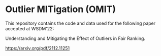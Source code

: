 # Outlier MITigation (OMIT)

This repository contains the code and data used for the following paper accepted at WSDM'22:

Understanding and Mitigating the Effect of Outliers in Fair Ranking.

https://arxiv.org/pdf/2112.11251
